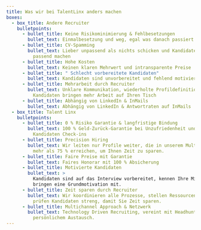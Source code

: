 ```yaml
---
title: Was wir bei TalentLinx anders machen
boxes:
  - box_title: Andere Recruiter
    bulletpoints:
      - bullet_title: Keine Risikominimierung & Fehlbesetzungen
        bullet_text: Einmalbesetzung und weg, egal was danach passiert
      - bullet_title: CV-Spamming
        bullet_text: Lieber unpassend als nichts schicken und Kandidaten im Prozess
          passend machen
      - bullet_title: Hohe Kosten
        bullet_text: Keinen klaren Mehrwert und intransparente Preise
      - bullet_title: " Schlecht vorbereitete Kandidaten"
        bullet_text: Kandidaten sind unvorbereitet und fehlend motiviert
      - bullet_title: Mehrarbeit durch Recruiter
        bullet_text: Unklare Kommunikation, wiederholte Profildefinition und unpassende
          Kandidaten bringen mehr Arbeit auf Ihren Tisch
      - bullet_title: Abhängig von LinkedIn & InMails
        bullet_text: Abhängig von LinkedIn & Antwortraten auf InMails
  - box_title: Talent Linx
    bulletpoints:
      - bullet_title: 0 % Risiko Garantie & langfristige Bindung
        bullet_text: 100 % Geld-Zurück-Garantie bei Unzufriedenheit und regelmäßige
          Kandidaten Check-ins
      - bullet_title: Precision Hiring
        bullet_text: Wir leiten nur Profile weiter, die in unserem Multi-Scoring-Modell
          mehr als 75 % erreichen, um Ihnen Zeit zu sparen.
      - bullet_title: Faire Preise mit Garantie
        bullet_text: Faires Honorar mit 100 % Absicherung
      - bullet_title: Motivierte Kandidaten
        bullet_text: >
          Kandidaten sind auf das Interview vorbereitet, kennen Ihre Mission und
          bringen eine Grundmotivation mit. 
      - bullet_title: Zeit sparen durch Recruiter
        bullet_text: Wir koordinieren alle Prozesse, stellen Ressourcen bereit und
          prüfen Kandidaten streng, damit Sie Zeit sparen.
      - bullet_title: Multichannel Approach & Netzwerk
        bullet_text: Technology Driven Recruiting, vereint mit Headhunting-Expertise und
          persönlichem Austausch.
---
```

